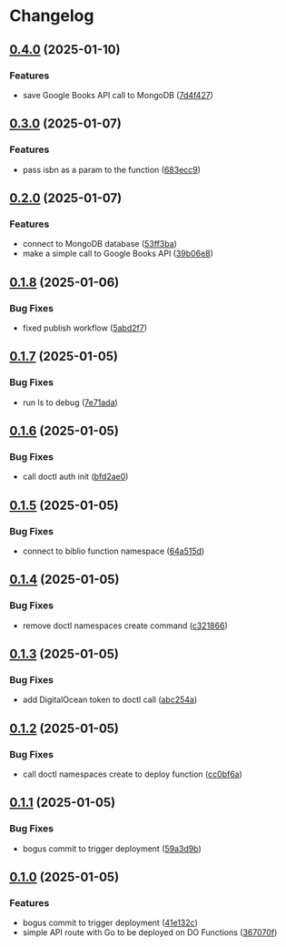 # Changelog

## [0.4.0](https://github.com/samdouble/biblio-api/compare/v0.3.0...v0.4.0) (2025-01-10)


### Features

* save Google Books API call to MongoDB ([7d4f427](https://github.com/samdouble/biblio-api/commit/7d4f427992e5c705e2cca378188ad8e086a8578c))

## [0.3.0](https://github.com/samdouble/biblio-api/compare/v0.2.0...v0.3.0) (2025-01-07)


### Features

* pass isbn as a param to the function ([683ecc9](https://github.com/samdouble/biblio-api/commit/683ecc9d81f46685b2b4fac088e585edbe457c0d))

## [0.2.0](https://github.com/samdouble/biblio-api/compare/v0.1.8...v0.2.0) (2025-01-07)


### Features

* connect to MongoDB database ([53ff3ba](https://github.com/samdouble/biblio-api/commit/53ff3bac053f07119ce8aa4b13a0668d88674374))
* make a simple call to Google Books API ([39b06e8](https://github.com/samdouble/biblio-api/commit/39b06e8037128dd5a4370362347860bec1eb91d5))

## [0.1.8](https://github.com/samdouble/biblio-api/compare/v0.1.7...v0.1.8) (2025-01-06)


### Bug Fixes

* fixed publish workflow ([5abd2f7](https://github.com/samdouble/biblio-api/commit/5abd2f7241a64577638e0ab46ef468a763588795))

## [0.1.7](https://github.com/samdouble/biblio-api/compare/v0.1.6...v0.1.7) (2025-01-05)


### Bug Fixes

* run ls to debug ([7e71ada](https://github.com/samdouble/biblio-api/commit/7e71ada7ed41af322e17fa968f0c49d879decbcd))

## [0.1.6](https://github.com/samdouble/biblio-api/compare/v0.1.5...v0.1.6) (2025-01-05)


### Bug Fixes

* call doctl auth init ([bfd2ae0](https://github.com/samdouble/biblio-api/commit/bfd2ae0944a2b28d7776a360519c64c692dcc2e5))

## [0.1.5](https://github.com/samdouble/biblio-api/compare/v0.1.4...v0.1.5) (2025-01-05)


### Bug Fixes

* connect to biblio function namespace ([64a515d](https://github.com/samdouble/biblio-api/commit/64a515da3de8f5d91ff9fed6f9b3746cfe6fe611))

## [0.1.4](https://github.com/samdouble/biblio-api/compare/v0.1.3...v0.1.4) (2025-01-05)


### Bug Fixes

* remove doctl namespaces create command ([c321866](https://github.com/samdouble/biblio-api/commit/c321866dc54c842eceefc6ae28b528829ccb4f46))

## [0.1.3](https://github.com/samdouble/biblio-api/compare/v0.1.2...v0.1.3) (2025-01-05)


### Bug Fixes

* add DigitalOcean token to doctl call ([abc254a](https://github.com/samdouble/biblio-api/commit/abc254adca4e81a04139577d568c07510e44c873))

## [0.1.2](https://github.com/samdouble/biblio-api/compare/v0.1.1...v0.1.2) (2025-01-05)


### Bug Fixes

* call doctl namespaces create to deploy function ([cc0bf6a](https://github.com/samdouble/biblio-api/commit/cc0bf6aa006b4825cf2b607450ffd5112b6c63f6))

## [0.1.1](https://github.com/samdouble/biblio-api/compare/v0.1.0...v0.1.1) (2025-01-05)


### Bug Fixes

* bogus commit to trigger deployment ([59a3d9b](https://github.com/samdouble/biblio-api/commit/59a3d9b694d54a0c1f19b4cf1037d2614616fa9b))

## [0.1.0](https://github.com/samdouble/biblio-api/compare/v0.0.1...v0.1.0) (2025-01-05)


### Features

* bogus commit to trigger deployment ([41e132c](https://github.com/samdouble/biblio-api/commit/41e132cdf65b90d359382b5626a87b1de12a8915))
* simple API route with Go to be deployed on DO Functions ([367070f](https://github.com/samdouble/biblio-api/commit/367070fe09c9186c2431c9cbd1df3c5a0d1aa3a3))
